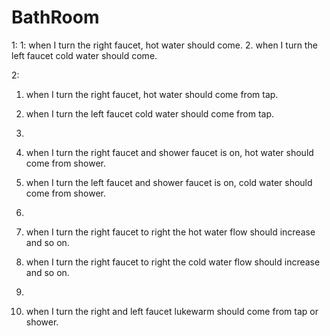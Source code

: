 BathRoom
========
1:
1: when I turn the right faucet, hot water should come.
2. when I turn the left faucet cold water should come.

2:

1. when I turn the right faucet, hot water should come from tap.
2. when I turn the left faucet cold water should come from tap.

3.
  1. when I turn the right faucet and shower faucet is on, hot water should come from shower.
2. when I turn the left faucet and shower faucet is on, cold water should come from shower.

4.
1. when I turn the right faucet to right the hot water flow should increase and so on.
2.  when I turn the right faucet to right the cold water flow should increase and so on.

5.
1. when I turn the right and left faucet lukewarm should come from tap or shower.
